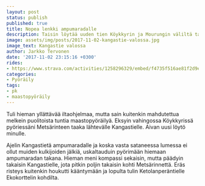 ```yaml
---
layout: post
status: publish
published: true
title: Nopea lenkki ampumaradalle
description: Taisin löytää uuden tien Köykkyrin ja Mourungin väliltä tai ainakaan näin pitkää matkaa tätä Kangastietä en ole ajanut.
image: assets/img/posts/2017-11-02-kangastie-valossa.jpg
image_text: Kangastie valossa
author: Jarkko Tervonen
date: '2017-11-02 23:15:16 +0300'
rides:
- https://www.strava.com/activities/1258296329/embed/f4735f516ae81f2d9e2995a37a9aba1aeb89a726
categories:
- Pyöräily
tags:
- pk
- maastopyöräily
---
```

Tuli hieman yllättävää iltaohjelmaa, mutta sain kuitenkin mahdutettua melkein puolitoista tuntia maastopyöräilyä. Eksyin vahingossa Köykkyrissä pyöriessäni Metsärinteen taaka lähtevälle Kangastielle. Aivan uusi löytö minulle.

<!-- more -->

Ajelin Kangastietä ampumaradalle ja koska vasta sataneessa lumessa ei ollut muiden kulkijoiden jälkiä, uskaltauduin pyörimään hiemaan ampumaradan takana. Hieman meni kompassi sekaisin, mutta päädyin takaisin Kangastielle, jota pitkin poljin takaisin kohti Metsärinnettä. Eräs risteys kuitenkin houkutti kääntymään ja lopulta tulin Ketolanperäntielle Ekokorttelin kohdilta.
